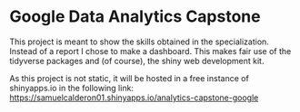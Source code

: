 # Google Data Analytics Capstone

This project is meant to show the skills obtained in the specialization. Instead of a report I chose to make a dashboard. This makes fair use of the tidyverse packages and (of course), the shiny web development kit.

As this project is not static, it will be hosted in a free instance of shinyapps.io in the following link: <https://samuelcalderon01.shinyapps.io/analytics-capstone-google>

